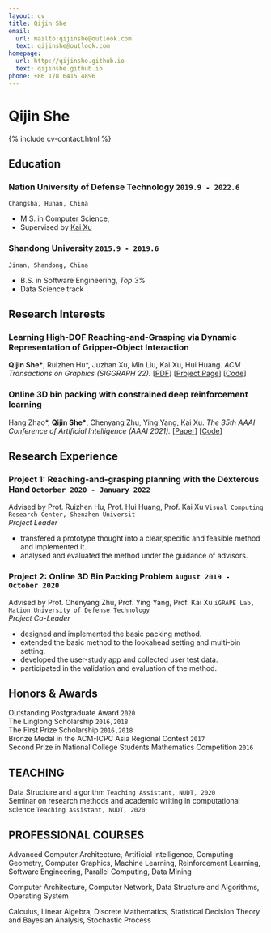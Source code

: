 ```yaml
---
layout: cv
title: Qijin She
email:
  url: mailto:qijinshe@outlook.com
  text: qijinshe@outlook.com
homepage:
  url: http://qijinshe.github.io
  text: qijinshe.github.io
phone: +86 178 6415 4896
---
```


# Qijin She

<!--
include contact information from the front matter
Supported arguments:
    - homepage: url, text
    - phone
    - email
-->

{% include cv-contact.html %}

## **Education**

### Nation University of Defense Technology `2019.9 - 2022.6`

```
Changsha, Hunan, China
```

- M.S. in Computer Science,
- Supervised by [Kai Xu](https://kevinkaixu.net/)

### Shandong University `2015.9 - 2019.6`

```
Jinan, Shandong, China
```

- B.S. in Software Engineering, _Top 3%_
- Data Science track

## **Research Interests**

### Learning High-DOF Reaching-and-Grasping via Dynamic Representation of Gripper-Object Interaction <br>
**Qijin She\***, Ruizhen Hu*, Juzhan Xu, Min Liu, Kai Xu, Hui Huang.
_ACM Transactions on Graphics (SIGGRAPH 22)._
[[PDF](https://arxiv.org/pdf/2204.13998.pdf)]
[[Project Page](https://kevinkaixu.net/projects/ibsgrasp.html)]
[[Code](https://github.com/qijinshe/IBS-Grasping)]


### Online 3D bin packing with constrained deep reinforcement learning <br>
Hang Zhao*, **Qijin She\***, Chenyang Zhu, Ying Yang, Kai Xu. 
_The 35th AAAI Conference of Artificial Intelligence (AAAI 2021)._
[[Paper](https://ojs.aaai.org/index.php/AAAI/article/view/16155/15962)]
[[Code](https://github.com/alexfrom0815/Online-3D-BPP-DRL)]


## **Research Experience**

### **Project 1: Reaching-and-grasping planning with the Dexterous Hand** `Octorber 2020 - January 2022` <br>
Advised by Prof. Ruizhen Hu, Prof. Hui Huang, Prof. Kai Xu  `Visual Computing Research Center, Shenzhen Universit`<br>
_Project Leader_ <br>
* transfered a prototype thought into a clear,specific and feasible method and implemented it.
* analysed and evaluated the method under the guidance of advisors.

### **Project 2: Online 3D Bin Packing Problem** `August 2019 - October 2020`<br>
Advised by Prof. Chenyang Zhu, Prof. Ying Yang, Prof. Kai Xu `iGRAPE Lab, Nation University of Defense Technology` <br>
_Project Co-Leader_ <br>
* designed and implemented the basic packing method.
* extended the basic method to the lookahead setting and multi-bin setting.
* developed the user-study app and collected user test data.
* participated in the validation and evaluation of the method.


<!-- ## Experience

### **Shenzhen University, Visual Computing Research Center** `2021.3 - 2022.3`

_Research Assistant_, Advised by Prof. [Ruizhen Hu](https://csse.szu.edu.cn/staff/ruizhenhu/) and Prof. [Hui Huang](https://vcc.tech/~huihuang) -->


## **Honors & Awards**

Outstanding Postgraduate Award `2020` <br>
The Linglong Scholarship `2016,2018` <br>
The First Prize Scholarship `2016,2018` <br>
Bronze Medal in the ACM-ICPC Asia Regional Contest `2017` <br>
Second Prize in National College Students Mathematics Competition `2016` <br>


## **TEACHING**
Data Structure and algorithm `Teaching Assistant, NUDT, 2020` <br>
Seminar on research methods and academic writing in computational science `Teaching Assistant, NUDT, 2020` <br>

## **PROFESSIONAL COURSES**
Advanced Computer Architecture, Artificial Intelligence, Computing Geometry, Computer Graphics, Machine Learning, Reinforcement Learning, Software Engineering, Parallel Computing, Data Mining <br>

Computer Architecture, Computer Network, Data Structure and Algorithms, Operating System <br>

Calculus, Linear Algebra, Discrete Mathematics, Statistical Decision Theory and Bayesian Analysis, Stochastic Process <br>

<!-- ### Footer

Last updated: May 2013 -->
